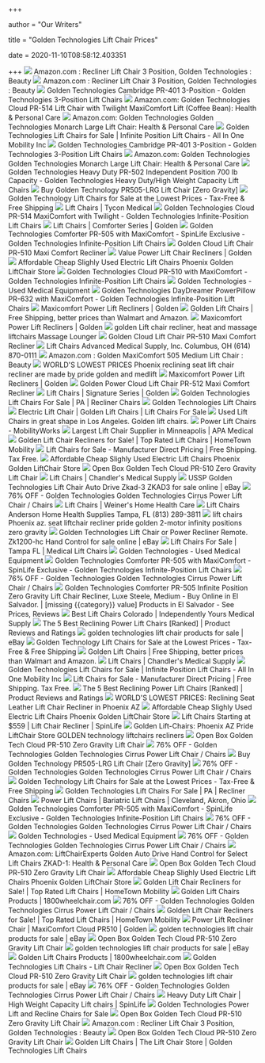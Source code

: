 +++
        
author = "Our Writers"
        
title = "Golden Technologies Lift Chair Prices"
        
date = 2020-11-10T08:58:12.403351
        
+++
[ ![](https://images-na.ssl-images-amazon.com/images/I/51x2a7edAzL._AC_UL600_SR600,600_.jpg)](https://images-na.ssl-images-amazon.com/images/I/51x2a7edAzL._AC_UL600_SR600,600_.jpg) Amazon.com : Recliner Lift Chair 3 Position, Golden Technologies : Beauty
[ ![](https://images-na.ssl-images-amazon.com/images/I/51x2a7edAzL._SY355_.jpg)](https://images-na.ssl-images-amazon.com/images/I/51x2a7edAzL._SY355_.jpg) Amazon.com : Recliner Lift Chair 3 Position, Golden Technologies : Beauty
[ ![](https://www.spinlife.com/images/product/49555.png)](https://www.spinlife.com/images/product/49555.png) Golden Technologies Cambridge PR-401 3-Position - Golden Technologies  3-Position Lift Chairs
[ ![](https://m.media-amazon.com/images/I/71smh8pG6kL._AC_SX425_.jpg)](https://m.media-amazon.com/images/I/71smh8pG6kL._AC_SX425_.jpg) Amazon.com: Golden Technologies Cloud PR-514 Lift Chair with Twilight  MaxiComfort Lift (Coffee Bean): Health & Personal Care
[ ![](https://m.media-amazon.com/images/I/61Xyz5AI-1L._AC_SS350_.jpg)](https://m.media-amazon.com/images/I/61Xyz5AI-1L._AC_SS350_.jpg) Amazon.com: Golden Technologies Golden Technologies Monarch Large Lift Chair:  Health & Personal Care
[ ![](https://sep.yimg.com/ay/yhst-47746124477310/lift-chairs-3.gif)](https://sep.yimg.com/ay/yhst-47746124477310/lift-chairs-3.gif) Golden Technologies Lift Chairs for Sale | Infinite Position Lift Chairs -  All In One Mobility Inc
[ ![](https://www.spinlife.com/images/alternate/82723_2_13.jpg)](https://www.spinlife.com/images/alternate/82723_2_13.jpg) Golden Technologies Cambridge PR-401 3-Position - Golden Technologies  3-Position Lift Chairs
[ ![](https://images-na.ssl-images-amazon.com/images/I/61Xyz5AI-1L._AC_SL1500_.jpg)](https://images-na.ssl-images-amazon.com/images/I/61Xyz5AI-1L._AC_SL1500_.jpg) Amazon.com: Golden Technologies Golden Technologies Monarch Large Lift Chair:  Health & Personal Care
[ ![](https://www.spinlife.com/images/product/49565.png)](https://www.spinlife.com/images/product/49565.png) Golden Technologies Heavy Duty PR-502 Independent Position 700 lb Capacity  - Golden Technologies Heavy Duty/High Weight Capacity Lift Chairs
[ ![](https://cdns.webareacontrol.com/prodimages/1000-X-1000/1/r/191020175313Golden-Tech-MaxiComfort-505-Large-Zero-Gravity-Lift-Chair-L.png)](https://cdns.webareacontrol.com/prodimages/1000-X-1000/1/r/191020175313Golden-Tech-MaxiComfort-505-Large-Zero-Gravity-Lift-Chair-L.png) Buy Golden Technology PR505-LRG Lift Chair [Zero Gravity]
[ ![](https://www.mobilityscootersdirect.com/pub/media/catalog/product/cache/d77d08806a202aa858524493911efcdd/p/r/pr761_lift_chair_ez_sleeper_recliner_2nd.png)](https://www.mobilityscootersdirect.com/pub/media/catalog/product/cache/d77d08806a202aa858524493911efcdd/p/r/pr761_lift_chair_ez_sleeper_recliner_2nd.png) Golden Technology Lift Chairs for Sale at the Lowest Prices - Tax-Free &  Free Shipping
[ ![](https://www.tyconmedical.com/uploads/ecommerce/lift-chairs-by-golden-technologies-and-pride-24.jpg)](https://www.tyconmedical.com/uploads/ecommerce/lift-chairs-by-golden-technologies-and-pride-24.jpg) Lift Chairs | Tycon Medical
[ ![](https://www.spinlife.com/images/product/50874.png)](https://www.spinlife.com/images/product/50874.png) Golden Technologies Cloud PR-514 MaxiComfort with Twilight - Golden  Technologies Infinite-Position Lift Chairs
[ ![](https://www.goldentech.com/wp-content/uploads/2016/09/comforteralt3.jpg)](https://www.goldentech.com/wp-content/uploads/2016/09/comforteralt3.jpg) Lift Chairs | Comforter Series | Golden
[ ![](https://www.spinlife.com/images/product/48890.png)](https://www.spinlife.com/images/product/48890.png) Golden Technologies Comforter PR-505 with MaxiComfort - SpinLife Exclusive  - Golden Technologies Infinite-Position Lift Chairs
[ ![](https://cdn11.bigcommerce.com/s-xav554o/images/stencil/1280x1280/products/952/4768/PR510SME_Cloud_Calypso__42504.1444752343.jpg?c=2)](https://cdn11.bigcommerce.com/s-xav554o/images/stencil/1280x1280/products/952/4768/PR510SME_Cloud_Calypso__42504.1444752343.jpg?c=2) Golden Cloud Lift Chair PR-510 Maxi Comfort Recliner
[ ![](https://www.goldentech.com/wp-content/uploads/2020/09/Golden-PR355-Power-Lift-Recliner-in-Antler-Imagine-Fabric.png)](https://www.goldentech.com/wp-content/uploads/2020/09/Golden-PR355-Power-Lift-Recliner-in-Antler-Imagine-Fabric.png) Value Power Lift Chair Recliners | Golden
[ ![](https://electropedic.com/Used-Electric-Lift-Chairs.gif)](https://electropedic.com/Used-Electric-Lift-Chairs.gif) Affordable Cheap Slighly Used Electric Lift Chairs Phoenix Golden LiftChair  Store
[ ![](https://www.spinlife.com/images/product/49553.png)](https://www.spinlife.com/images/product/49553.png) Golden Technologies Cloud PR-510 with MaxiComfort - Golden Technologies  Infinite-Position Lift Chairs
[ ![](https://mass-media.s3.us-west-1.amazonaws.com/2c15fcc6fbcf4601abdaae4239f3d656/md/open-box-golden-technologies-pr-756-relaxer-lift-chair-9.jpg)](https://mass-media.s3.us-west-1.amazonaws.com/2c15fcc6fbcf4601abdaae4239f3d656/md/open-box-golden-technologies-pr-756-relaxer-lift-chair-9.jpg) Golden Technologies - Used Medical Equipment
[ ![](https://www.spinlife.com/images/product/50435.png)](https://www.spinlife.com/images/product/50435.png) Golden Technologies DayDreamer PowerPillow PR-632 with MaxiComfort - Golden  Technologies Infinite-Position Lift Chairs
[ ![](https://www.goldentech.com/wp-content/uploads/2019/09/daydreamer_PR630_web.png)](https://www.goldentech.com/wp-content/uploads/2019/09/daydreamer_PR630_web.png) Maxicomfort Power Lift Recliners | Golden
[ ![](https://www.usmedicalsupplies.com/cache/1260487362000/resources/product/11024/picture-thumb.jpg)](https://www.usmedicalsupplies.com/cache/1260487362000/resources/product/11024/picture-thumb.jpg) Golden Lift Chairs | Free Shipping, better prices than Walmart and Amazon.
[ ![](https://www.goldentech.com/wp-content/uploads/2020/01/PR761-Lifted-Shiitake_web.jpg)](https://www.goldentech.com/wp-content/uploads/2020/01/PR761-Lifted-Shiitake_web.jpg) Maxicomfort Power Lift Recliners | Golden
[ ![](http://latexpedic.com/comforter.jpg)](http://latexpedic.com/comforter.jpg) golden Lift chair recliner, heat and massage liftchairs Massage Lounger
[ ![](https://cdn11.bigcommerce.com/s-xav554o/images/stencil/800x800/products/952/4767/PR510MLA_Hazelnut__86477.1444752343.jpg?c=2)](https://cdn11.bigcommerce.com/s-xav554o/images/stencil/800x800/products/952/4767/PR510MLA_Hazelnut__86477.1444752343.jpg?c=2) Golden Cloud Lift Chair PR-510 Maxi Comfort Recliner
[ ![](https://cdnmedia.endeavorsuite.com/images/ThumbGenerator/Thumb.aspx?img=//cdnmedia.endeavorsuite.com/images/organizations/000cb57d-ab84-4c02-bb15-a263597d149e/JamesHandsOut-ComforterChairs-SellingCenter.jpg&v=1578073766814&mw=730&mh=410&f=1?v=20200302185437)](https://cdnmedia.endeavorsuite.com/images/ThumbGenerator/Thumb.aspx?img=//cdnmedia.endeavorsuite.com/images/organizations/000cb57d-ab84-4c02-bb15-a263597d149e/JamesHandsOut-ComforterChairs-SellingCenter.jpg&v=1578073766814&mw=730&mh=410&f=1?v=20200302185437) Lift Chairs Advanced Medical Supply, Inc. Columbus, OH (614) 870-0111
[ ![](https://images-na.ssl-images-amazon.com/images/I/51ollbbm6jL._AC_UL600_SR399,600_.jpg)](https://images-na.ssl-images-amazon.com/images/I/51ollbbm6jL._AC_UL600_SR399,600_.jpg) Amazon.com : Golden MaxiComfort 505 Medium Lift Chair : Beauty
[ ![](https://www.aamcare-electropedic.com/Clearance-Lift-Chair-3.jpg)](https://www.aamcare-electropedic.com/Clearance-Lift-Chair-3.jpg) WORLD'S LOWEST PRICES Phoenix reclining seat lift chair recliner are made  by pride golden and medlift
[ ![](https://www.goldentech.com/wp-content/uploads/2020/05/PR515-UCB-CoffeeBean-STANDING_-scaled.jpg)](https://www.goldentech.com/wp-content/uploads/2020/05/PR515-UCB-CoffeeBean-STANDING_-scaled.jpg) Maxicomfort Power Lift Recliners | Golden
[ ![](https://cdn11.bigcommerce.com/s-xav554o/images/stencil/original/products/1285/7678/PR512-UCB-COFFEEBEAN-STANDING__91177.1479776195.jpg?c=2)](https://cdn11.bigcommerce.com/s-xav554o/images/stencil/original/products/1285/7678/PR512-UCB-COFFEEBEAN-STANDING__91177.1479776195.jpg?c=2) Golden Power Cloud Lift Chair PR-512 Maxi Comfort Recliner
[ ![](https://www.goldentech.com/wp-content/uploads/2020/03/Orion-with-TWILIGHT-Power-Lift-Recliner-PR405.jpg)](https://www.goldentech.com/wp-content/uploads/2020/03/Orion-with-TWILIGHT-Power-Lift-Recliner-PR405.jpg) Lift Chairs | Signature Series | Golden
[ ![](https://cdnmedia.endeavorsuite.com/images/ThumbGenerator/Thumb.aspx?img=//cdnmedia.endeavorsuite.com/images/organizations/3679c277-926f-478c-94f3-afbc44f2d3c9/Man%20in%20Lift%20Chair.JPG&v=1566594042817&mw=730&mh=420&f=1?v=20201016164234)](https://cdnmedia.endeavorsuite.com/images/ThumbGenerator/Thumb.aspx?img=//cdnmedia.endeavorsuite.com/images/organizations/3679c277-926f-478c-94f3-afbc44f2d3c9/Man%20in%20Lift%20Chair.JPG&v=1566594042817&mw=730&mh=420&f=1?v=20201016164234) Golden Technologies Lift Chairs For Sale | PA | Recliner Chairs
[ ![](https://p11.secure.hostingprod.com/@site.allinonemobility-shop.com/ssl/PR756VinoTV-sm.jpg)](https://p11.secure.hostingprod.com/@site.allinonemobility-shop.com/ssl/PR756VinoTV-sm.jpg) Golden Technologies Lift Chairs
[ ![](https://towsonmedicalequipment.com/wp-content/uploads/2020/04/lift-chair-300x300.png)](https://towsonmedicalequipment.com/wp-content/uploads/2020/04/lift-chair-300x300.png) Electric Lift Chair | Golden Lift Chairs | Lift Chairs For Sale
[ ![](https://mass-media.s3.us-west-1.amazonaws.com/2c15fcc6fbcf4601abdaae4239f3d656/md/golden-technologies-931-space-saver-2-position-lift-chair-7.jpg)](https://mass-media.s3.us-west-1.amazonaws.com/2c15fcc6fbcf4601abdaae4239f3d656/md/golden-technologies-931-space-saver-2-position-lift-chair-7.jpg) Used Lift Chairs in great shape in Los Angeles. Golden lift chairs.
[ ![](https://316xavyzpk7494f8p6dpp5n5-wpengine.netdna-ssl.com/wp-content/uploads/lift-chairs-banner.jpg)](https://316xavyzpk7494f8p6dpp5n5-wpengine.netdna-ssl.com/wp-content/uploads/lift-chairs-banner.jpg) Power Lift Chairs - MobilityWorks
[ ![](https://apamedical.com/wp-content/uploads/2018/12/APA-Medical_LiftChairs-MAXITOPIMAGE.png)](https://apamedical.com/wp-content/uploads/2018/12/APA-Medical_LiftChairs-MAXITOPIMAGE.png) Largest Lift Chair Supplier in Minneapolis | APA Medical
[ ![](https://htmia.com/media/catalog/product/cache/0746e891da7298678f2ac97597d1e1fc/c/o/comforter_maxi_10.png)](https://htmia.com/media/catalog/product/cache/0746e891da7298678f2ac97597d1e1fc/c/o/comforter_maxi_10.png) Golden Lift Chair Recliners for Sale! | Top Rated Lift Chairs | HomeTown  Mobility
[ ![](https://www.mobilityscootersdirect.com/pdf/medical-recliner-chairs.jpg)](https://www.mobilityscootersdirect.com/pdf/medical-recliner-chairs.jpg) Lift Chairs for Sale - Manufacturer Direct Pricing | Free Shipping. Tax  Free.
[ ![](https://electropedic.com/halfchair.jpg)](https://electropedic.com/halfchair.jpg) Affordable Cheap Slighly Used Electric Lift Chairs Phoenix Golden LiftChair  Store
[ ![](https://mass-media.s3.us-west-1.amazonaws.com/2c15fcc6fbcf4601abdaae4239f3d656/open-box-golden-technologies-cloud-pr-510-maxicomfort-lift-chair-1.jpg)](https://mass-media.s3.us-west-1.amazonaws.com/2c15fcc6fbcf4601abdaae4239f3d656/open-box-golden-technologies-cloud-pr-510-maxicomfort-lift-chair-1.jpg) Open Box Golden Tech Cloud PR-510 Zero Gravity Lift Chair
[ ![](https://cdn.vgmforbin.com/client-files/sharedCatalog/golden-technologies-cloud-w-twilight-lift-chair-medium-large-60.jpg)](https://cdn.vgmforbin.com/client-files/sharedCatalog/golden-technologies-cloud-w-twilight-lift-chair-medium-large-60.jpg) Lift Chairs | Chandler's Medical Supply
[ ![](https://i.ebayimg.com/images/g/ZmUAAOSwS5ReHOa7/s-l640.png)](https://i.ebayimg.com/images/g/ZmUAAOSwS5ReHOa7/s-l640.png) USSP Golden Technologies Lift Chair Auto Drive Zkad-3 ZKAD3 for sale online  | eBay
[ ![](https://images.kaiyo.com/108547/shop/chairs/recliners/golden-technologies-cirrus-power-lift-chair.jpeg)](https://images.kaiyo.com/108547/shop/chairs/recliners/golden-technologies-cirrus-power-lift-chair.jpeg) 76% OFF - Golden Technologies Golden Technologies Cirrus Power Lift Chair /  Chairs
[ ![](https://cdn.vgmforbin.com/client-files/sharedCatalog/photo-of-golden-technologies-space-saver-lift-chair-26.jpg)](https://cdn.vgmforbin.com/client-files/sharedCatalog/photo-of-golden-technologies-space-saver-lift-chair-26.jpg) Lift Chairs | Weiner's Home Health Care
[ ![](https://cdnmedia.endeavorsuite.com/images/ThumbGenerator/Thumb.aspx?img=//cdnmedia.endeavorsuite.com/images/organizations/66959560-1fdf-451c-b49f-f5d93da3f28e/lift%20chair%20pic%202.jpg&v=1521735904606&mw=400&mh=300&f=1?v=20190927114517)](https://cdnmedia.endeavorsuite.com/images/ThumbGenerator/Thumb.aspx?img=//cdnmedia.endeavorsuite.com/images/organizations/66959560-1fdf-451c-b49f-f5d93da3f28e/lift%20chair%20pic%202.jpg&v=1521735904606&mw=400&mh=300&f=1?v=20190927114517) Lift Chairs Anderson Home Health Supplies Tampa, FL (813) 289-3811
[ ![](http://www.aamcare.com/1-Lift-Chairs.jpg)](http://www.aamcare.com/1-Lift-Chairs.jpg) lift chairs Phoenix az. seat liftchair recliner pride golden 2-motor  infinity positions zero gravity
[ ![](https://i.ebayimg.com/images/g/ftcAAOSwUN9azC5O/s-l1600.jpg)](https://i.ebayimg.com/images/g/ftcAAOSwUN9azC5O/s-l1600.jpg) Golden Technologies Lift Chair or Power Recliner Remote. Zk1200-hc Hand  Control for sale online | eBay
[ ![](https://www.goldentech.com/wp-content/uploads/2016/11/MaxiComfort-Video_V4-FIX.jpg?v=1472673069151)](https://www.goldentech.com/wp-content/uploads/2016/11/MaxiComfort-Video_V4-FIX.jpg?v=1472673069151) Lift Chairs For Sale | Tampa FL | Medical Lift Chairs
[ ![](https://mass-media.s3.us-west-1.amazonaws.com/2c15fcc6fbcf4601abdaae4239f3d656/md/open-box-golden-technologies-cambridge-pr-401-3-position-lift-chair-3.jpg)](https://mass-media.s3.us-west-1.amazonaws.com/2c15fcc6fbcf4601abdaae4239f3d656/md/open-box-golden-technologies-cambridge-pr-401-3-position-lift-chair-3.jpg) Golden Technologies - Used Medical Equipment
[ ![](https://www.spinlife.com/images/alternate/73754_3_13.jpg)](https://www.spinlife.com/images/alternate/73754_3_13.jpg) Golden Technologies Comforter PR-505 with MaxiComfort - SpinLife Exclusive  - Golden Technologies Infinite-Position Lift Chairs
[ ![](https://images.kaiyo.com/108547/shop/chairs/recliners/shop-golden-technologies-cirrus-power-lift-chair.jpeg)](https://images.kaiyo.com/108547/shop/chairs/recliners/shop-golden-technologies-cirrus-power-lift-chair.jpeg) 76% OFF - Golden Technologies Golden Technologies Cirrus Power Lift Chair /  Chairs
[ ![](https://m.media-amazon.com/images/I/51Y6ZVvcazL.jpg)](https://m.media-amazon.com/images/I/51Y6ZVvcazL.jpg) Golden Technologies Comforter PR-505 Infinite Position Zero Gravity Lift  Chair Recliner, Luxe Steele, Medium - Buy Online in El Salvador. | [missing  {{category}} value] Products in El Salvador - See Prices, Reviews
[ ![](https://independentlyyours.org/wp-content/uploads/2020/02/best-lift-chairs-colorado-golden-technologies-independently-yours-medical-supply.jpg)](https://independentlyyours.org/wp-content/uploads/2020/02/best-lift-chairs-colorado-golden-technologies-independently-yours-medical-supply.jpg) Best Lift Chairs Colorado | Independently Yours Medical Supply
[ ![](https://www.top5reviewed.com/wp-content/uploads/2017/03/51QnksKRydL.jpg)](https://www.top5reviewed.com/wp-content/uploads/2017/03/51QnksKRydL.jpg) The 5 Best Reclining Power Lift Chairs [Ranked] | Product Reviews and  Ratings
[ ![](https://i.ebayimg.com/thumbs/images/g/tq0AAOSw4nVfjlUS/s-l300.jpg)](https://i.ebayimg.com/thumbs/images/g/tq0AAOSw4nVfjlUS/s-l300.jpg) golden technologies lift chair products for sale | eBay
[ ![](https://www.mobilityscootersdirect.com/pub/media/catalog/product/cache/d77d08806a202aa858524493911efcdd/p/r/pr501_m26_comforter_pearl_1_2nd.jpg)](https://www.mobilityscootersdirect.com/pub/media/catalog/product/cache/d77d08806a202aa858524493911efcdd/p/r/pr501_m26_comforter_pearl_1_2nd.jpg) Golden Technology Lift Chairs for Sale at the Lowest Prices - Tax-Free &  Free Shipping
[ ![](https://www.usmedicalsupplies.com/cache/1324671982000/resources/product/30003/picture-thumb.jpg)](https://www.usmedicalsupplies.com/cache/1324671982000/resources/product/30003/picture-thumb.jpg) Golden Lift Chairs | Free Shipping, better prices than Walmart and Amazon.
[ ![](https://cdn.vgmforbin.com/client-files/sharedCatalog/golden-technologies-comforter-lift-chair-size-wide-large-42.jpg)](https://cdn.vgmforbin.com/client-files/sharedCatalog/golden-technologies-comforter-lift-chair-size-wide-large-42.jpg) Lift Chairs | Chandler's Medical Supply
[ ![](https://sep.yimg.com/ay/yhst-47746124477310/golden-technologies-lift-chairs-3.gif)](https://sep.yimg.com/ay/yhst-47746124477310/golden-technologies-lift-chairs-3.gif) Golden Technologies Lift Chairs for Sale | Infinite Position Lift Chairs -  All In One Mobility Inc
[ ![](https://www.mobilityscootersdirect.com/pdf/lift-chair-dimensions.jpg)](https://www.mobilityscootersdirect.com/pdf/lift-chair-dimensions.jpg) Lift Chairs for Sale - Manufacturer Direct Pricing | Free Shipping. Tax  Free.
[ ![](https://www.top5reviewed.com/wp-content/uploads/2017/06/armchair-220x220.png)](https://www.top5reviewed.com/wp-content/uploads/2017/06/armchair-220x220.png) The 5 Best Reclining Power Lift Chairs [Ranked] | Product Reviews and  Ratings
[ ![](https://www.electropedic.com/2183b7275-9a44-44eb-9f2b-4f40000bcb32.jpg)](https://www.electropedic.com/2183b7275-9a44-44eb-9f2b-4f40000bcb32.jpg) WORLD'S LOWEST PRICES: Reclining Seat Leather Lift Chair Recliner in  Phoenix AZ
[ ![](http://www.aamcare-electropedic.com/0maxicomforter2.jpg)](http://www.aamcare-electropedic.com/0maxicomforter2.jpg) Affordable Cheap Slighly Used Electric Lift Chairs Phoenix Golden LiftChair  Store
[ ![](https://www.spinlife.com/images/productCategories/69_Large.jpg)](https://www.spinlife.com/images/productCategories/69_Large.jpg) Lift Chairs Starting at $559 | Lift Chair Recliner | SpinLife
[ ![](http://www.aamcare-electropedic.com/lift-pride-chair.jpg)](http://www.aamcare-electropedic.com/lift-pride-chair.jpg) Golden Lift-Chairs: Phoenix AZ Pride LiftChair Store GOLDEN technology  liftchairs recliners
[ ![](https://mass-media.s3.us-west-1.amazonaws.com/2c15fcc6fbcf4601abdaae4239f3d656/open-box-golden-technologies-cloud-pr-510-maxicomfort-lift-chair-7.jpg)](https://mass-media.s3.us-west-1.amazonaws.com/2c15fcc6fbcf4601abdaae4239f3d656/open-box-golden-technologies-cloud-pr-510-maxicomfort-lift-chair-7.jpg) Open Box Golden Tech Cloud PR-510 Zero Gravity Lift Chair
[ ![](https://images.kaiyo.com/108547/shop/chairs/recliners/golden-technologies-cirrus-power-lift-chair-second-hand.jpeg)](https://images.kaiyo.com/108547/shop/chairs/recliners/golden-technologies-cirrus-power-lift-chair-second-hand.jpeg) 76% OFF - Golden Technologies Golden Technologies Cirrus Power Lift Chair /  Chairs
[ ![](https://cdns.webareacontrol.com/prodimages/1000-X-1000/1/o/191020175437Golden-Tech-MaxiComfort-505-Large-Zero-Gravity-Lift-Chair-ig-Golden-Tech-MaxiComfort-Lift-Chair-Palomino-IG.png)](https://cdns.webareacontrol.com/prodimages/1000-X-1000/1/o/191020175437Golden-Tech-MaxiComfort-505-Large-Zero-Gravity-Lift-Chair-ig-Golden-Tech-MaxiComfort-Lift-Chair-Palomino-IG.png) Buy Golden Technology PR505-LRG Lift Chair [Zero Gravity]
[ ![](https://images.kaiyo.com/108547/shop/chairs/recliners/sell-golden-technologies-cirrus-power-lift-chair.jpeg)](https://images.kaiyo.com/108547/shop/chairs/recliners/sell-golden-technologies-cirrus-power-lift-chair.jpeg) 76% OFF - Golden Technologies Golden Technologies Cirrus Power Lift Chair /  Chairs
[ ![](https://www.mobilityscootersdirect.com/pub/media/catalog/product/cache/d77d08806a202aa858524493911efcdd/p/r/pr355-monarch-spring_2nd.jpg)](https://www.mobilityscootersdirect.com/pub/media/catalog/product/cache/d77d08806a202aa858524493911efcdd/p/r/pr355-monarch-spring_2nd.jpg) Golden Technology Lift Chairs for Sale at the Lowest Prices - Tax-Free &  Free Shipping
[ ![](https://cdnmedia.endeavorsuite.com/images/organizations/3679c277-926f-478c-94f3-afbc44f2d3c9/Woman%20dozing%20peacefully%20in%20a%20Golden%20Technologies%20lift%20chair.jpg?v=1566593945153?v=20201016164234)](https://cdnmedia.endeavorsuite.com/images/organizations/3679c277-926f-478c-94f3-afbc44f2d3c9/Woman%20dozing%20peacefully%20in%20a%20Golden%20Technologies%20lift%20chair.jpg?v=1566593945153?v=20201016164234) Golden Technologies Lift Chairs For Sale | PA | Recliner Chairs
[ ![](http://pacemedicalsupply.com/wp-content/uploads/2016/02/golden-lift-chairs1-400x400.jpg)](http://pacemedicalsupply.com/wp-content/uploads/2016/02/golden-lift-chairs1-400x400.jpg) Power Lift Chairs | Bariatric Lift Chairs | Cleveland, Akron, Ohio
[ ![](https://www.spinlife.com/images/alternate/73754_20_13.png)](https://www.spinlife.com/images/alternate/73754_20_13.png) Golden Technologies Comforter PR-505 with MaxiComfort - SpinLife Exclusive  - Golden Technologies Infinite-Position Lift Chairs
[ ![](https://images.kaiyo.com/108547/shop/chairs/recliners/buy-golden-technologies-cirrus-power-lift-chair.jpeg)](https://images.kaiyo.com/108547/shop/chairs/recliners/buy-golden-technologies-cirrus-power-lift-chair.jpeg) 76% OFF - Golden Technologies Golden Technologies Cirrus Power Lift Chair /  Chairs
[ ![](https://mass-media.s3.us-west-1.amazonaws.com/2c15fcc6fbcf4601abdaae4239f3d656/md/open-box-golden-technologies-pr-505-maxicomfort-lift-chair-1.jpg)](https://mass-media.s3.us-west-1.amazonaws.com/2c15fcc6fbcf4601abdaae4239f3d656/md/open-box-golden-technologies-pr-505-maxicomfort-lift-chair-1.jpg) Golden Technologies - Used Medical Equipment
[ ![](https://images.kaiyo.com/108547/shop/chairs/recliners/golden-technologies-cirrus-power-lift-chair-used.jpeg)](https://images.kaiyo.com/108547/shop/chairs/recliners/golden-technologies-cirrus-power-lift-chair-used.jpeg) 76% OFF - Golden Technologies Golden Technologies Cirrus Power Lift Chair /  Chairs
[ ![](https://images-na.ssl-images-amazon.com/images/I/41V28yUeCWL._AC_UL600_SR600,600_.jpg)](https://images-na.ssl-images-amazon.com/images/I/41V28yUeCWL._AC_UL600_SR600,600_.jpg) Amazon.com: LiftChairExperts Golden Auto Drive Hand Control for Select Lift  Chairs ZKAD-1: Health & Personal Care
[ ![](https://mass-media.s3.us-west-1.amazonaws.com/2c15fcc6fbcf4601abdaae4239f3d656/open-box-golden-technologies-cloud-pr-510-maxicomfort-lift-chair-2.jpg)](https://mass-media.s3.us-west-1.amazonaws.com/2c15fcc6fbcf4601abdaae4239f3d656/open-box-golden-technologies-cloud-pr-510-maxicomfort-lift-chair-2.jpg) Open Box Golden Tech Cloud PR-510 Zero Gravity Lift Chair
[ ![](https://electropedic.com/b-36.gif)](https://electropedic.com/b-36.gif) Affordable Cheap Slighly Used Electric Lift Chairs Phoenix Golden LiftChair  Store
[ ![](https://htmia.com/media/catalog/product/cache/0746e891da7298678f2ac97597d1e1fc/p/r/pr-200_cornflower.jpeg)](https://htmia.com/media/catalog/product/cache/0746e891da7298678f2ac97597d1e1fc/p/r/pr-200_cornflower.jpeg) Golden Lift Chair Recliners for Sale! | Top Rated Lift Chairs | HomeTown  Mobility
[ ![](https://www.1800wheelchair.com/media/catalog/product/cache/1/small_image/200x/4c42f0f2de1f21bb762eee1e3cf67049/p/r/pr535-sma_sandstorm__26692.1583366463_1_2.jpg)](https://www.1800wheelchair.com/media/catalog/product/cache/1/small_image/200x/4c42f0f2de1f21bb762eee1e3cf67049/p/r/pr535-sma_sandstorm__26692.1583366463_1_2.jpg) Golden Lift Chairs Products | 1800wheelchair.com
[ ![](https://images.kaiyo.com/108547/shop/chairs/recliners/golden-technologies-cirrus-power-lift-chair-sale.jpeg)](https://images.kaiyo.com/108547/shop/chairs/recliners/golden-technologies-cirrus-power-lift-chair-sale.jpeg) 76% OFF - Golden Technologies Golden Technologies Cirrus Power Lift Chair /  Chairs
[ ![](https://htmia.com/media/catalog/product/cache/0746e891da7298678f2ac97597d1e1fc/g/o/golden_cloud_pr510_4.jpeg)](https://htmia.com/media/catalog/product/cache/0746e891da7298678f2ac97597d1e1fc/g/o/golden_cloud_pr510_4.jpeg) Golden Lift Chair Recliners for Sale! | Top Rated Lift Chairs | HomeTown  Mobility
[ ![](https://www.goldentech.com/wp-content/uploads/2016/09/cloudalt3-768x576.jpg)](https://www.goldentech.com/wp-content/uploads/2016/09/cloudalt3-768x576.jpg) Power Lift Recliner Chair | MaxiComfort Cloud PR510 | Golden
[ ![](https://i.ebayimg.com/thumbs/images/g/~tgAAOSwFAZTvbNx/s-l300.jpg)](https://i.ebayimg.com/thumbs/images/g/~tgAAOSwFAZTvbNx/s-l300.jpg) golden technologies lift chair products for sale | eBay
[ ![](https://mass-media.s3.us-west-1.amazonaws.com/2c15fcc6fbcf4601abdaae4239f3d656/open-box-golden-technologies-cloud-pr-510-maxicomfort-lift-chair-5.jpg)](https://mass-media.s3.us-west-1.amazonaws.com/2c15fcc6fbcf4601abdaae4239f3d656/open-box-golden-technologies-cloud-pr-510-maxicomfort-lift-chair-5.jpg) Open Box Golden Tech Cloud PR-510 Zero Gravity Lift Chair
[ ![](https://i.ebayimg.com/thumbs/images/g/GX4AAOSw-dBTvrqL/s-l300.jpg)](https://i.ebayimg.com/thumbs/images/g/GX4AAOSw-dBTvrqL/s-l300.jpg) golden technologies lift chair products for sale | eBay
[ ![](https://www.1800wheelchair.com/media/catalog/product/cache/1/small_image/200x/4c42f0f2de1f21bb762eee1e3cf67049/p/r/pr756-relaxer-large-sterling_2.jpg)](https://www.1800wheelchair.com/media/catalog/product/cache/1/small_image/200x/4c42f0f2de1f21bb762eee1e3cf67049/p/r/pr756-relaxer-large-sterling_2.jpg) Golden Lift Chairs Products | 1800wheelchair.com
[ ![](https://cdn3.volusion.com/phrwk.qaxgv/v/vspfiles/photos/PR-405-1.png?v-cache=1569485481)](https://cdn3.volusion.com/phrwk.qaxgv/v/vspfiles/photos/PR-405-1.png?v-cache=1569485481) Golden Technologies Lift Chairs - Lift Chair Recliner
[ ![](https://mass-media.s3.us-west-1.amazonaws.com/2c15fcc6fbcf4601abdaae4239f3d656/open-box-golden-technologies-cloud-pr-510-maxicomfort-lift-chair-4.jpg)](https://mass-media.s3.us-west-1.amazonaws.com/2c15fcc6fbcf4601abdaae4239f3d656/open-box-golden-technologies-cloud-pr-510-maxicomfort-lift-chair-4.jpg) Open Box Golden Tech Cloud PR-510 Zero Gravity Lift Chair
[ ![](https://i.ebayimg.com/thumbs/images/g/x3EAAOSwWkdeIg64/s-l300.jpg)](https://i.ebayimg.com/thumbs/images/g/x3EAAOSwWkdeIg64/s-l300.jpg) golden technologies lift chair products for sale | eBay
[ ![](https://images.kaiyo.com/108547/shop/chairs/recliners/golden-technologies-cirrus-power-lift-chair-nyc.jpeg)](https://images.kaiyo.com/108547/shop/chairs/recliners/golden-technologies-cirrus-power-lift-chair-nyc.jpeg) 76% OFF - Golden Technologies Golden Technologies Cirrus Power Lift Chair /  Chairs
[ ![](https://www.spinlife.com/images/product/18892.png)](https://www.spinlife.com/images/product/18892.png) Heavy Duty Lift Chair | High Weight Capacity Lift chairs | SpinLife
[ ![](https://cdn3.volusion.com/j575u.gtsw7/v/vspfiles/photos/PR200-1.jpg?v-cache=1532165191)](https://cdn3.volusion.com/j575u.gtsw7/v/vspfiles/photos/PR200-1.jpg?v-cache=1532165191) Golden Technologies Power Lift and Recline Chairs for Sale
[ ![](https://mass-media.s3.us-west-1.amazonaws.com/2c15fcc6fbcf4601abdaae4239f3d656/open-box-golden-technologies-cloud-pr-510-maxicomfort-lift-chair-8.jpg)](https://mass-media.s3.us-west-1.amazonaws.com/2c15fcc6fbcf4601abdaae4239f3d656/open-box-golden-technologies-cloud-pr-510-maxicomfort-lift-chair-8.jpg) Open Box Golden Tech Cloud PR-510 Zero Gravity Lift Chair
[ ![](https://images-na.ssl-images-amazon.com/images/I/41jwPHyCUrL._AC_UL320_SR240,320_.jpg)](https://images-na.ssl-images-amazon.com/images/I/41jwPHyCUrL._AC_UL320_SR240,320_.jpg) Amazon.com : Recliner Lift Chair 3 Position, Golden Technologies : Beauty
[ ![](https://mass-media.s3.us-west-1.amazonaws.com/2c15fcc6fbcf4601abdaae4239f3d656/open-box-golden-technologies-cloud-pr-510-maxicomfort-lift-chair-3.jpg)](https://mass-media.s3.us-west-1.amazonaws.com/2c15fcc6fbcf4601abdaae4239f3d656/open-box-golden-technologies-cloud-pr-510-maxicomfort-lift-chair-3.jpg) Open Box Golden Tech Cloud PR-510 Zero Gravity Lift Chair
[ ![](https://www.lift-chair-store.com/cache/1237312419000/resources/product/19/picture-thumb.jpg)](https://www.lift-chair-store.com/cache/1237312419000/resources/product/19/picture-thumb.jpg) Golden Lift Chairs | The Lift Chair Store | Golden Technologies Lift Chairs
